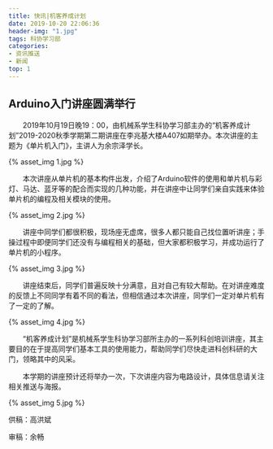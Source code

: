 ```yaml
---
title: 快讯|机客养成计划
date: 2019-10-20 22:06:36
header-img: "1.jpg"
tags: 科协学习部
categories: 
- 资讯推送
- 新闻
top: 1
---
```


##  Arduino入门讲座圆满举行

<!--more-->

&emsp;&emsp;2019年10月19日晚19：00，由机械系学生科协学习部主办的“机客养成计划”2019-2020秋季学期第二期讲座在李兆基大楼A407如期举办。本次讲座的主题为《单片机入门》，主讲人为余宗泽学长。 


{% asset_img 1.jpg %}

&emsp;&emsp;本次讲座从单片机的基本构件出发，介绍了Arduino软件的使用和单片机与彩灯、马达、蓝牙等的配合而实现的几种功能，并在讲座中让同学们亲自实践来体验单片机的编程及相关模块的使用。 


{% asset_img 2.jpg %}

&emsp;&emsp;讲座中同学们都很积极，现场座无虚席，很多人都只能自己找位置听讲座；手操过程中即便同学们还没有与编程相关的基础，但大家都积极学习，并成功运行了单片机的小程序。 


{% asset_img 3.jpg %}

&emsp;&emsp;讲座结束后，同学们普遍反映十分满意，且对自己有较大帮助。在对讲座难度的反馈上不同同学有着不同的看法，但相信通过本次讲座，同学们一定对单片机有了一定的了解。 


{% asset_img 4.jpg %}

&emsp;&emsp;“机客养成计划”是机械系学生科协学习部所主办的一系列科创培训讲座，其主要目的在于提高同学们基本工具的使用能力，帮助同学们尽快走进科创科研的大门，领略其中的风采。

&emsp;&emsp;本学期的讲座预计还将举办一次，下次讲座内容为电路设计，具体信息请关注相关推送与海报。


{% asset_img 5.jpg %}

供稿：高洪斌

审稿：余畅